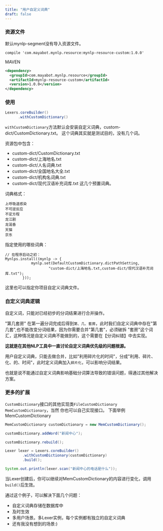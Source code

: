 ```yaml
---
title: "用户自定义词典"
draft: false
---
```



### 资源文件

默认mynlp-segment没有导入资源文件。

```text
compile 'com.mayabot.mynlp.resource:mynlp-resource-custom:1.0.0'
```
MAVEN
```xml
<dependency>
  <groupId>com.mayabot.mynlp.resource</groupId>
  <artifactId>mynlp-resource-custom</artifactId>
  <version>1.0.0</version>
</dependency>
```

### 使用
```java
Lexers.coreBuilder()
      .withCustomDictionary()
```

`withCustomDictionary`方法默认会安装自定义词典，custom-dict/CustomDictionary.txt。
这个词典其实就是测试目的，没有几个词。

资源包中包含：
-  custom-dict/CustomDictionary.txt
-  custom-dict/上海地名.txt
-  custom-dict/人名词典.txt
-  custom-dict/全国地名大全.txt
-  custom-dict/机构名词典.txt
-  custom-dict/现代汉语补充词库.txt
这几个预置词典。

词典格式：

```text
上呼吸道感染
不可逆反应
不定方程
龙江剧
龙涎香
天猫
京东
```

指定使用的哪些词典：
```text
// 在程序启动之初：
Mynlps.install((mynlp -> {
            mynlp.set(DefaultCustomDictionary.dictPathSetting,
                    "custom-dict/上海地名.txt,custom-dict/现代汉语补充词库.txt");
        }));
```
这里也可以指定你项目自定义词典文件。

### 自定义词典逻辑

自定义词，只能对已经初步的分词结果进行合并操作。

"第几套房" 在第一遍分词完成后得到`第、几、套房`，此时我们自定义词典中存在"第几套",也不能改变分词结果，因为你需要合并"第几套"，必须破拆
"套房"这个词汇，这种情况是自定义词典不能做到的，这个需要在【分词纠错】中去实现。

**这就是在其他NLP工具中一直讨论自定义词典优先级的问题根源。**

用户自定义词典，只能去做合并，比如"利用碎片化的时间"，分成"利用、碎片、化、的、时间"，此时定义词典加入`碎片化`，可以影响分词结果。

也就是说不能通过自定义词典影响基础分词算法导致的错误问题，得通过其他解决方案。

### 更多的扩展

`CustomDictionary`接口的其他实现类`FileCustomDictionary` `MemCustomDictionary`，当然
你也可以自己实现接口。
下面举例MemCustomDictionary
  


```java
MemCustomDictionary customDictionary = new MemCustomDictionary();

customDictionary.addWord("新闻中心");

customDictionary.rebuild();

Lexer lexer = Lexers.coreBuilder()
        .withCustomDictionary(customDictionary)
        .build();

System.out.println(lexer.scan("新闻中心的电话是什么"));
```

当Lexer创建后，你可以继续对MemCustomDictionary的内容进行变化，调用`build()`后生效。

通过这个例子，可以解决下面几个问题：

- 自定义词典存储在数据库中
- 及时生效
- 多用户场景。多Lexer实例，每个实例都有独立的自定义词典
- 还有我没有想到的场景:)

